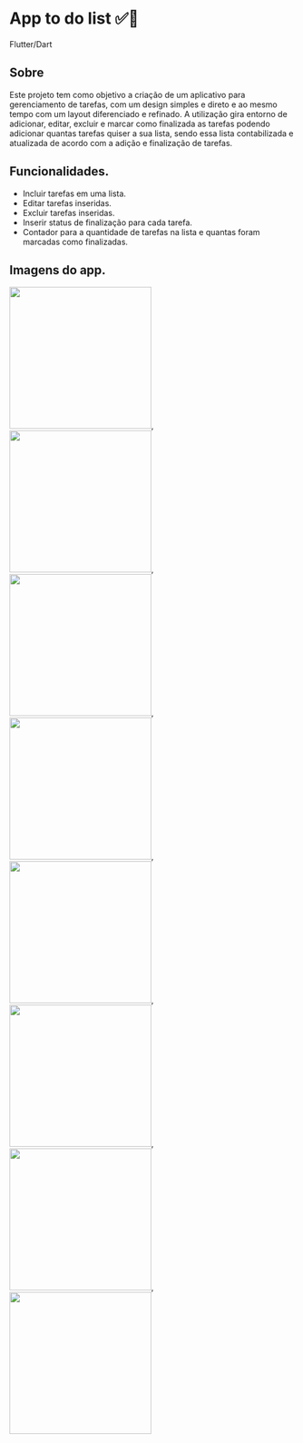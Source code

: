 # App to do list  ✅📖
 Flutter/Dart


## Sobre
Este projeto tem como objetivo a criação de um aplicativo para gerenciamento de tarefas, com um design simples e direto e ao mesmo tempo com um layout diferenciado e refinado. A utilização gira entorno de adicionar, editar, excluir e marcar como finalizada as tarefas podendo adicionar quantas tarefas quiser a sua lista, sendo essa lista contabilizada e atualizada de acordo com a adição e finalização de tarefas.

## Funcionalidades.
- Incluir tarefas em uma lista.
- Editar tarefas inseridas.
- Excluir tarefas inseridas.
- Inserir status de finalização para cada tarefa.
- Contador para a quantidade de tarefas na lista e quantas foram marcadas como finalizadas.

## Imagens do app.

<img src="https://user-images.githubusercontent.com/69982713/147937342-267c3d00-b014-46dd-8c0d-700b90436eb8.png" width="250" />,
<img src="https://user-images.githubusercontent.com/69982713/147937737-781d4c8b-a929-45eb-bff7-dfee29f07f0b.png" width="250" />,
<img src="https://user-images.githubusercontent.com/69982713/147938955-326d8307-7e32-4676-9901-0cdbb78b86fd.png" width="250"/>,
<img src="https://user-images.githubusercontent.com/69982713/147939087-b7fec359-5e87-4b64-b0f1-ad561fdc22e3.png" width="250"/>,
<img src="https://user-images.githubusercontent.com/69982713/147939187-6f147d2e-f83f-477b-bbd6-360644a9c022.png" width="250"/>,
<img src="https://user-images.githubusercontent.com/69982713/147939248-8c812259-1d56-4cdc-a1dc-849cc3d7bcdf.png" width="250"/>,
<img src="https://user-images.githubusercontent.com/69982713/147939364-d5360276-b402-4427-bd56-1eb2ea5b6067.png" width="250"/>,
<img src="https://user-images.githubusercontent.com/69982713/147939558-fa8afeb8-e111-48ea-9292-f735bb8acd85.png" width="250"/>
